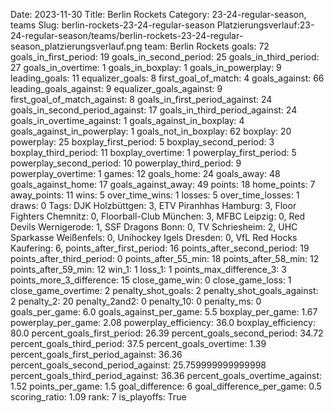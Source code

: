 Date: 2023-11-30
Title: Berlin Rockets
Category: 23-24-regular-season, teams
Slug: berlin-rockets-23-24-regular-season
Platzierungsverlauf:23-24-regular-season/teams/berlin-rockets-23-24-regular-season_platzierungsverlauf.png
team: Berlin Rockets
goals: 72
goals_in_first_period: 19
goals_in_second_period: 25
goals_in_third_period: 27
goals_in_overtime: 1
goals_in_boxplay: 1
goals_in_powerplay: 9
leading_goals: 11
equalizer_goals: 8
first_goal_of_match: 4
goals_against: 66
leading_goals_against: 9
equalizer_goals_against: 9
first_goal_of_match_against: 8
goals_in_first_period_against: 24
goals_in_second_period_against: 17
goals_in_third_period_against: 24
goals_in_overtime_against: 1
goals_against_in_boxplay: 4
goals_against_in_powerplay: 1
goals_not_in_boxplay: 62
boxplay: 20
powerplay: 25
boxplay_first_period: 5
boxplay_second_period: 3
boxplay_third_period: 11
boxplay_overtime: 1
powerplay_first_period: 5
powerplay_second_period: 10
powerplay_third_period: 9
powerplay_overtime: 1
games: 12
goals_home: 24
goals_away: 48
goals_against_home: 17
goals_against_away: 49
points: 18
home_points: 7
away_points: 11
wins: 5
over_time_wins: 1
losses: 5
over_time_losses: 1
draws: 0
Tags:  DJK Holzbüttgen: 3,  ETV Piranhhas Hamburg: 3,  Floor Fighters Chemnitz: 0,  Floorball-Club München: 3,  MFBC Leipzig: 0,  Red Devils Wernigerode: 1,  SSF Dragons Bonn: 0,  TV Schriesheim: 2,  UHC Sparkasse Weißenfels: 0,  Unihockey Igels Dresden: 0,  VfL Red Hocks Kaufering: 6,
points_after_first_period: 16
points_after_second_period: 19
points_after_third_period: 0
points_after_55_min: 18
points_after_58_min: 12
points_after_59_min: 12
win_1: 1
loss_1: 1
points_max_difference_3: 3
points_more_3_difference: 15
close_game_win: 0
close_game_loss: 1
close_game_overtime: 2
penalty_shot_goals: 2
penalty_shot_goals_against: 2
penalty_2: 20
penalty_2and2: 0
penalty_10: 0
penalty_ms: 0
goals_per_game: 6.0
goals_against_per_game: 5.5
boxplay_per_game: 1.67
powerplay_per_game: 2.08
powerplay_efficiency: 36.0
boxplay_efficiency: 80.0
percent_goals_first_period: 26.39
percent_goals_second_period: 34.72
percent_goals_third_period: 37.5
percent_goals_overtime: 1.39
percent_goals_first_period_against: 36.36
percent_goals_second_period_against: 25.759999999999998
percent_goals_third_period_against: 36.36
percent_goals_overtime_against: 1.52
points_per_game: 1.5
goal_difference: 6
goal_difference_per_game: 0.5
scoring_ratio: 1.09
rank: 7
is_playoffs: True
